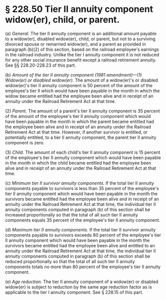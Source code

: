 # § 228.50   Tier II annuity component widow(er), child, or parent.

(a) *General.* The tier II annuity component is an additional amount payable to a widow(er), disabled widow(er), child, or parent, but not to a surviving divorced spouse or remarried widow(er), and a parent as provided in paragraph (b)(2) of this section, based on the railroad employee's earnings in the railroad industry. Unlike the tier I annuity component it is not reduced for any other social insurance benefit except a railroad retirement annuity. See §§ 228.20-228.23 of this part.


(b) *Amount of the tier II annuity component (1981 amendment)*—(1) *Widow(er) or disabled widow(er).* The amount of a widow(er)'s or disabled widow(er)'s tier II annuity component is 50 percent of the amount of the employee's tier II which would have been payable in the month in which the widow became entitled had the employee been alive and in receipt of an annuity under the Railroad Retirement Act at that time.


(2) *Parent.* The amount of a parent's tier II annuity component is 35 percent of the amount of the employee's tier II annuity component which would have been payable in the month in which the parent became entitled had the employee been alive and in receipt of an annuity under the Railroad Retirement Act at that time. However, if another survivor is entitled, or potentially entitled, to a tier II annuity component, the parent tier II annuity component is zero.


(3) *Child.* The amount of each child's tier II annuity component is 15 percent of the employee's tier II annuity component which would have been payable in the month in which the child became entitled had the employee been alive and in receipt of an annuity under the Railroad Retirement Act at that time.


(c) *Minimum tier II survivor annuity components.* If the total tier II annuity components payable to survivors is less than 35 percent of the employee's tier II annuity component which would have been payable in the month the survivors became entitled had the employee been alive and in receipt of an annuity under the Railroad Retirement Act at that time, the individual tier II annuity components computed in paragraph (b) of this section shall be increased proportionally so that the total of all such tier II annuity components equals 35 percent of the employee's tier II annuity component.


(d) *Maximum tier II annuity components.* If the total tier II survivor annuity components payable to survivors exceeds 80 percent of the employee's tier II annuity component which would have been payable in the month the survivors became entitled had the employee been alive and entitled to an annuity under the Railroad Retirement Act at that time, the individual tier II annuity components computed in paragraph (b) of this section shall be reduced proportionally so that the total of all such tier II annuity components totals no more than 80 percent of the employee's tier II annuity component.


(e) *Age reduction.* The tier II annuity component of a widow(er) or disabled widow(er) is subject to reduction by the same age reduction factor as is applicable to the tier I annuity component. See § 228.15 of this part.




